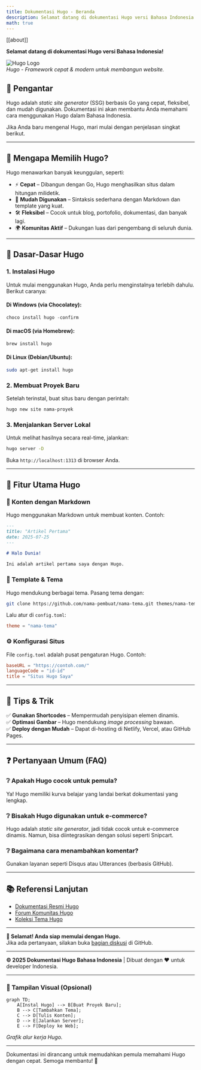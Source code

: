 ```yaml
---
title: Dokumentasi Hugo - Beranda
description: Selamat datang di dokumentasi Hugo versi Bahasa Indonesia.
math: true 
---
```


[[about]]

**Selamat datang di dokumentasi Hugo versi Bahasa Indonesia!**

![Hugo Logo](https://gohugo.io/images/hugo-logo-wide.svg)  
_Hugo - Framework cepat & modern untuk membangun website._

## **📌 Pengantar**

Hugo adalah _static site generator_ (SSG) berbasis Go yang cepat, fleksibel, dan mudah digunakan. Dokumentasi ini akan membantu Anda memahami cara menggunakan Hugo dalam Bahasa Indonesia.

Jika Anda baru mengenal Hugo, mari mulai dengan penjelasan singkat berikut.

---

## **🚀 Mengapa Memilih Hugo?**

Hugo menawarkan banyak keunggulan, seperti:

- ⚡ **Cepat** – Dibangun dengan Go, Hugo menghasilkan situs dalam hitungan milidetik.
- 📂 **Mudah Digunakan** – Sintaksis sederhana dengan Markdown dan template yang kuat.
- 🛠 **Fleksibel** – Cocok untuk blog, portofolio, dokumentasi, dan banyak lagi.
- 🌍 **Komunitas Aktif** – Dukungan luas dari pengembang di seluruh dunia.

---

## **📖 Dasar-Dasar Hugo**

### **1. Instalasi Hugo**

Untuk mulai menggunakan Hugo, Anda perlu menginstalnya terlebih dahulu. Berikut caranya:

#### **Di Windows (via Chocolatey):**

```powershell
choco install hugo -confirm
```

#### **Di macOS (via Homebrew):**

```bash
brew install hugo
```

#### **Di Linux (Debian/Ubuntu):**

```bash
sudo apt-get install hugo
```

### **2. Membuat Proyek Baru**

Setelah terinstal, buat situs baru dengan perintah:

```bash
hugo new site nama-proyek
```

### **3. Menjalankan Server Lokal**

Untuk melihat hasilnya secara real-time, jalankan:

```bash
hugo server -D
```

Buka `http://localhost:1313` di browser Anda.

---

## **🔧 Fitur Utama Hugo**

### **📝 Konten dengan Markdown**

Hugo menggunakan Markdown untuk membuat konten. Contoh:

```markdown
---
title: "Artikel Pertama"
date: 2025-07-25
---

# Halo Dunia!

Ini adalah artikel pertama saya dengan Hugo.
```

### **🎨 Template & Tema**

Hugo mendukung berbagai tema. Pasang tema dengan:

```bash
git clone https://github.com/nama-pembuat/nama-tema.git themes/nama-tema
```

Lalu atur di `config.toml`:

```toml
theme = "nama-tema"
```

### **⚙️ Konfigurasi Situs**

File `config.toml` adalah pusat pengaturan Hugo. Contoh:

```toml
baseURL = "https://contoh.com/"
languageCode = "id-id"
title = "Situs Hugo Saya"
```

---

## **📌 Tips & Trik**

✅ **Gunakan Shortcodes** – Mempermudah penyisipan elemen dinamis.  
✅ **Optimasi Gambar** – Hugo mendukung _image processing_ bawaan.  
✅ **Deploy dengan Mudah** – Dapat di-hosting di Netlify, Vercel, atau GitHub Pages.

---

## **❓ Pertanyaan Umum (FAQ)**

### **❔ Apakah Hugo cocok untuk pemula?**

Ya! Hugo memiliki kurva belajar yang landai berkat dokumentasi yang lengkap.

### **❔ Bisakah Hugo digunakan untuk e-commerce?**

Hugo adalah _static site generator_, jadi tidak cocok untuk e-commerce dinamis. Namun, bisa diintegrasikan dengan solusi seperti Snipcart.

### **❔ Bagaimana cara menambahkan komentar?**

Gunakan layanan seperti Disqus atau Utterances (berbasis GitHub).

---

## **📚 Referensi Lanjutan**

- [Dokumentasi Resmi Hugo](https://gohugo.io/documentation/)
- [Forum Komunitas Hugo](https://discourse.gohugo.io/)
- [Koleksi Tema Hugo](https://themes.gohugo.io/)

---

**🎉 Selamat! Anda siap memulai dengan Hugo.**  
Jika ada pertanyaan, silakan buka [bagian diskusi](https://github.com/gohugoio/hugo/discussions) di GitHub.

---

**© 2025 Dokumentasi Hugo Bahasa Indonesia** | Dibuat dengan ❤️ untuk developer Indonesia.

---

### **🎨 Tampilan Visual (Opsional)**

```mermaid
graph TD;
    A[Instal Hugo] --> B[Buat Proyek Baru];
    B --> C[Tambahkan Tema];
    C --> D[Tulis Konten];
    D --> E[Jalankan Server];
    E --> F[Deploy ke Web];
```

_Grafik alur kerja Hugo._

---

Dokumentasi ini dirancang untuk memudahkan pemula memahami Hugo dengan cepat. Semoga membantu! 🚀
